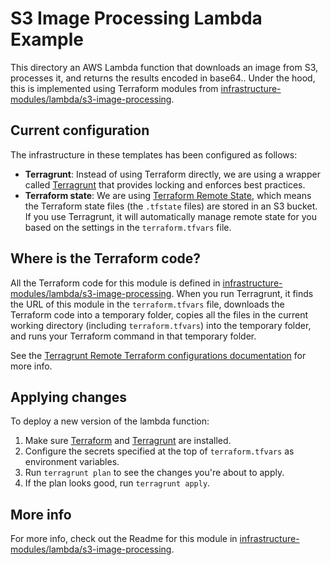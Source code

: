 # S3 Image Processing Lambda Example

This directory an AWS Lambda function that downloads an image from S3, processes it, and returns the results encoded 
in base64.. Under the hood, this is implemented using Terraform modules from 
[infrastructure-modules/lambda/s3-image-processing](https://github.com/Veeps-Hosting/infrastructure-modules/tree/master/lambda/s3-image-processing).





## Current configuration

The infrastructure in these templates has been configured as follows:

* **Terragrunt**: Instead of using Terraform directly, we are using a wrapper called
  [Terragrunt](https://github.com/gruntwork-io/terragrunt) that provides locking and enforces best practices.
* **Terraform state**: We are using [Terraform Remote State](https://www.terraform.io/docs/state/remote/), which
  means the Terraform state files (the `.tfstate` files) are stored in an S3 bucket. If you use Terragrunt, it will
  automatically manage remote state for you based on the settings in the `terraform.tfvars` file.




## Where is the Terraform code?

All the Terraform code for this module is defined in [infrastructure-modules/lambda/s3-image-processing](https://github.com/Veeps-Hosting/infrastructure-modules/tree/master/lambda/s3-image-processing).
When you run Terragrunt, it finds the URL of this module in the `terraform.tfvars` file, downloads the Terraform code into
a temporary folder, copies all the files in the current working directory (including `terraform.tfvars`) into the
temporary folder, and runs your Terraform command in that temporary folder.

See the [Terragrunt Remote Terraform configurations
documentation](https://github.com/gruntwork-io/terragrunt#remote-terraform-configurations) for more info.




## Applying changes

To deploy a new version of the lambda function:

1. Make sure [Terraform](https://www.terraform.io/) and [Terragrunt](https://github.com/gruntwork-io/terragrunt) are
   installed.
1. Configure the secrets specified at the top of `terraform.tfvars` as environment variables. 
1. Run `terragrunt plan` to see the changes you're about to apply.
1. If the plan looks good, run `terragrunt apply`.




## More info

For more info, check out the Readme for this module in [infrastructure-modules/lambda/s3-image-processing](https://github.com/Veeps-Hosting/infrastructure-modules/tree/master/lambda/s3-image-processing).